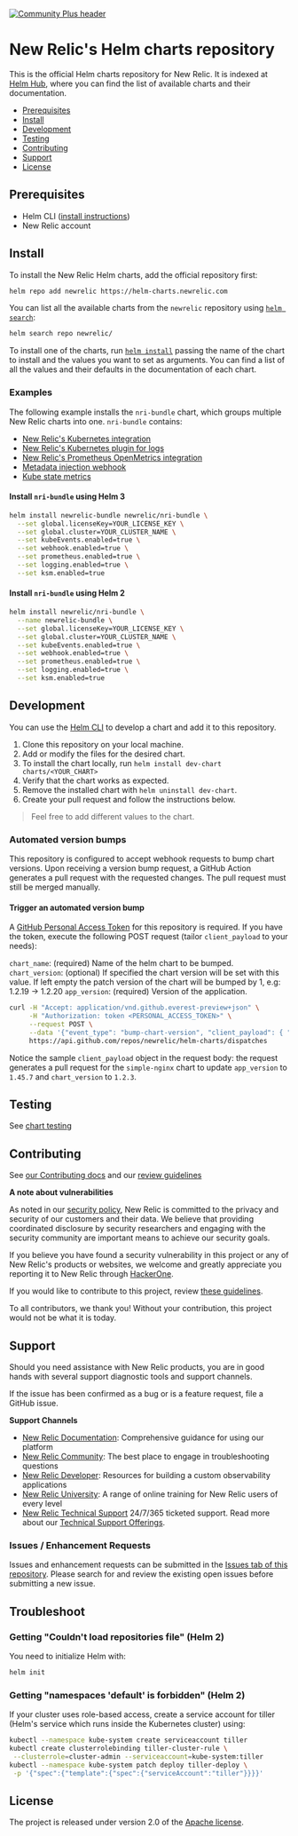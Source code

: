 [![Community Plus header](https://github.com/newrelic/opensource-website/raw/master/src/images/categories/Community_Plus.png)](https://opensource.newrelic.com/oss-category/#community-plus)

# New Relic's Helm charts repository

This is the official Helm charts repository for New Relic. It is indexed at [Helm Hub][helm-hub], where you can find the list of available charts and their documentation.

<!-- vscode-markdown-toc -->
* [Prerequisites](#Prerequisites)
* [Install](#Installthecharts)
* [Development](#Development)
* [Testing](#Testing)
* [Contributing](#Contributing)
* [Support](#Support)
* [License](#License)

<!-- vscode-markdown-toc-config
	numbering=true
	autoSave=true
	/vscode-markdown-toc-config -->
<!-- /vscode-markdown-toc -->

## <a name='Prerequisites'></a>Prerequisites

* Helm CLI ([install instructions][installing-helm])
* New Relic account

## <a name='Installthecharts'></a>Install

To install the New Relic Helm charts, add the official repository first:

```sh
helm repo add newrelic https://helm-charts.newrelic.com
```

You can list all the available charts from the `newrelic` repository using [`helm search`][helm-search]:

```sh
helm search repo newrelic/
```

To install one of the charts, run [`helm install`][helm-install] passing the name of the chart to install and the values you want to set as arguments. You can find a list of all the values and their defaults in the documentation of each chart.

### <a name='Examples'></a>Examples

The following example installs the `nri-bundle` chart, which groups multiple New Relic charts into one. `nri-bundle` contains:

- [New Relic's Kubernetes integration][newrelic-kubernetes]
- [New Relic's Kubernetes plugin for logs][newrelic-logs]
- [New Relic's Prometheus OpenMetrics integration][newrelic-prometheus]
- [Metadata injection webhook][newrelic-webhook]
- [Kube state metrics][ksm]

#### <a name='Installnri-bundleusingHelm3'></a>Install `nri-bundle` using Helm 3
```sh
helm install newrelic-bundle newrelic/nri-bundle \
  --set global.licenseKey=YOUR_LICENSE_KEY \
  --set global.cluster=YOUR_CLUSTER_NAME \
  --set kubeEvents.enabled=true \
  --set webhook.enabled=true \
  --set prometheus.enabled=true \
  --set logging.enabled=true \
  --set ksm.enabled=true
```

#### <a name='Installnri-bundleusingHelm2'></a>Install `nri-bundle` using Helm 2
```sh
helm install newrelic/nri-bundle \
  --name newrelic-bundle \
  --set global.licenseKey=YOUR_LICENSE_KEY \
  --set global.cluster=YOUR_CLUSTER_NAME \
  --set kubeEvents.enabled=true \
  --set webhook.enabled=true \
  --set prometheus.enabled=true \
  --set logging.enabled=true \
  --set ksm.enabled=true
```

## <a name='Development'></a>Development

You can use the [Helm CLI][installing-helm] to develop a chart and add it to this repository.

1. Clone this repository on your local machine.
2. Add or modify the files for the desired chart.
3. To install the chart locally, run `helm install dev-chart charts/<YOUR_CHART>`
4. Verify that the chart works as expected.
5. Remove the installed chart with `helm uninstall dev-chart`.
6. Create your pull request and follow the instructions below.

> Feel free to add different values to the chart.

### <a name='Automatedversionbumps'></a>Automated version bumps

This repository is configured to accept webhook requests to bump chart versions. Upon receiving a version bump request, a GitHub Action generates a pull request with the requested changes. The pull request must still be merged manually.

#### <a name='Triggeranautomatedversionbump'></a>Trigger an automated version bump

A [GitHub Personal Access Token][github-personal-access-token] for this repository is required. If you have the token, execute the following POST request (tailor `client_payload` to your needs):

`chart_name`: (required) Name of the helm chart to be bumped.
`chart_version`: (optional) If specified the chart version will be set with this value. If left empty the patch version of the chart will be bumped by 1, e.g: 1.2.19 -> 1.2.20
`app_version`: (required) Version of the application.

```sh
curl -H "Accept: application/vnd.github.everest-preview+json" \
     -H "Authorization: token <PERSONAL_ACCESS_TOKEN>" \
     --request POST \
     --data '{"event_type": "bump-chart-version", "client_payload": { "chart_name": "simple-nginx", "chart_version": "1.2.3", "app_version": "1.45.7"}}' \
     https://api.github.com/repos/newrelic/helm-charts/dispatches
```

Notice the sample `client_payload` object in the request body: the request generates a pull request for the `simple-nginx` chart to update `app_version` to `1.45.7` and `chart_version` to `1.2.3`.

## <a name='Testing'></a>Testing

See [chart testing](docs/chart_testing.md)

## <a name='Contributing'></a>Contributing

See [our Contributing docs](CONTRIBUTING.md) and our [review guidelines](docs/review_guidelines.md)

**A note about vulnerabilities**

As noted in our [security policy](../../security/policy), New Relic is committed to the privacy and security of our customers and their data. We believe that providing coordinated disclosure by security researchers and engaging with the security community are important means to achieve our security goals.

If you believe you have found a security vulnerability in this project or any of New Relic's products or websites, we welcome and greatly appreciate you reporting it to New Relic through [HackerOne](https://hackerone.com/newrelic).

If you would like to contribute to this project, review [these guidelines](./CONTRIBUTING.md).

To all contributors, we thank you!  Without your contribution, this project would not be what it is today.


## <a name='Support'></a>Support

Should you need assistance with New Relic products, you are in good hands with several support diagnostic tools and support channels.

If the issue has been confirmed as a bug or is a feature request, file a GitHub issue.

**Support Channels**

* [New Relic Documentation](https://docs.newrelic.com): Comprehensive guidance for using our platform
* [New Relic Community](https://discuss.newrelic.com/c/support-products-agents/new-relic-infrastructure): The best place to engage in troubleshooting questions
* [New Relic Developer](https://developer.newrelic.com/): Resources for building a custom observability applications
* [New Relic University](https://learn.newrelic.com/): A range of online training for New Relic users of every level
* [New Relic Technical Support](https://support.newrelic.com/) 24/7/365 ticketed support. Read more about our [Technical Support Offerings](https://docs.newrelic.com/docs/licenses/license-information/general-usage-licenses/support-plan).

### <a name='IssuesEnhancementRequests'></a>Issues / Enhancement Requests

Issues and enhancement requests can be submitted in the [Issues tab of this repository](../../issues). Please search for and review the existing open issues before submitting a new issue.

## <a name='Troubleshoot'></a>Troubleshoot

### <a name='TroubleshootCannotLoadRepos'></a>Getting "Couldn't load repositories file" (Helm 2)

You need to initialize Helm with:
```sh
helm init
```

### <a name='TroubleshootCannotLoadRepos'></a>Getting "namespaces 'default' is forbidden" (Helm 2)

If your cluster uses role-based access, create a service account for tiller (Helm's service which runs inside the Kubernetes cluster) using:
```sh
kubectl --namespace kube-system create serviceaccount tiller
kubectl create clusterrolebinding tiller-cluster-rule \
 --clusterrole=cluster-admin --serviceaccount=kube-system:tiller
kubectl --namespace kube-system patch deploy tiller-deploy \
 -p '{"spec":{"template":{"spec":{"serviceAccount":"tiller"}}}}'
```

## <a name='License'></a>License

The project is released under version 2.0 of the [Apache license](http://www.apache.org/licenses/LICENSE-2.0).

[helm-hub]: https://artifacthub.io/packages/search?ts_query_web=newrelic
[helm-search]: https://helm.sh/docs/intro/using_helm/#helm-search-finding-charts
[helm-install]: https://helm.sh/docs/intro/using_helm/#helm-install-installing-a-package
[newrelic-kubernetes]: https://docs.newrelic.com/docs/integrations/kubernetes-integration/get-started/introduction-kubernetes-integration
[newrelic-webhook]: https://docs.newrelic.com/docs/integrations/kubernetes-integration/link-your-applications/link-your-applications-kubernetes
[newrelic-prometheus]: https://docs.newrelic.com/docs/integrations/prometheus-integrations/get-started/new-relic-prometheus-openmetrics-integration-kubernetes
[newrelic-logs]: https://docs.newrelic.com/docs/logs/enable-logs/enable-logs/kubernetes-plugin-logs
[ksm]: https://github.com/kubernetes/kube-state-metrics
[installing-helm]: https://helm.sh/docs/intro/install/
[github-personal-access-token]: https://help.github.com/en/github/authenticating-to-github/creating-a-personal-access-token-for-the-command-line

